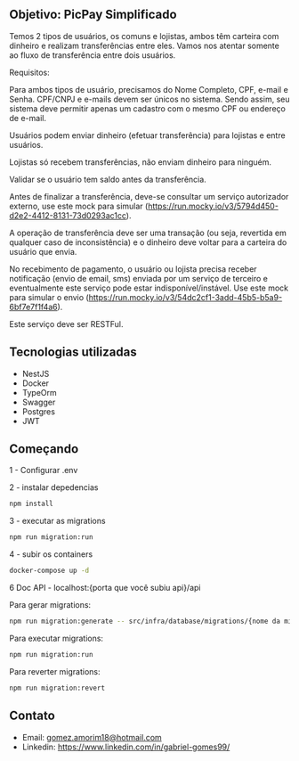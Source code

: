 ## Objetivo: PicPay Simplificado

Temos 2 tipos de usuários, os comuns e lojistas, ambos têm carteira com dinheiro e realizam transferências entre eles. Vamos nos atentar somente ao fluxo de transferência entre dois usuários.

Requisitos:

Para ambos tipos de usuário, precisamos do Nome Completo, CPF, e-mail e Senha. CPF/CNPJ e e-mails devem ser únicos no sistema. Sendo assim, seu sistema deve permitir apenas um cadastro com o mesmo CPF ou endereço de e-mail.

Usuários podem enviar dinheiro (efetuar transferência) para lojistas e entre usuários.

Lojistas só recebem transferências, não enviam dinheiro para ninguém.

Validar se o usuário tem saldo antes da transferência.

Antes de finalizar a transferência, deve-se consultar um serviço autorizador externo, use este mock para simular (https://run.mocky.io/v3/5794d450-d2e2-4412-8131-73d0293ac1cc).

A operação de transferência deve ser uma transação (ou seja, revertida em qualquer caso de inconsistência) e o dinheiro deve voltar para a carteira do usuário que envia.

No recebimento de pagamento, o usuário ou lojista precisa receber notificação (envio de email, sms) enviada por um serviço de terceiro e eventualmente este serviço pode estar indisponível/instável. Use este mock para simular o envio (https://run.mocky.io/v3/54dc2cf1-3add-45b5-b5a9-6bf7e7f1f4a6).

Este serviço deve ser RESTFul.


## Tecnologias utilizadas

- NestJS
- Docker 
- TypeOrm
- Swagger
- Postgres
- JWT
  

## Começando

1 - Configurar .env

2 - instalar depedencias

```bash
npm install
```

3 - executar as migrations

```bash
npm run migration:run
```

4 - subir os containers

```bash
docker-compose up -d
```

6 Doc API - localhost:{porta que você subiu api}/api

Para gerar migrations: 
```bash
npm run migration:generate -- src/infra/database/migrations/{nome da migration}
```
Para executar migrations: 
```bash
npm run migration:run
```
Para reverter migrations: 
```bash
npm run migration:revert
```

## Contato

- Email: gomez.amorim18@hotmail.com
- Linkedin: https://www.linkedin.com/in/gabriel-gomes99/
